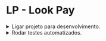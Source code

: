 # LP - Look Pay

<details>
  <summary>Ligar projeto para desenvolvimento.</summary>

1. Abra o arquivo `docker-compose.development.yml` e comente os serviços que você não vai precisar
2. ```bash
   docker build -t lookpay-api:latest -f apps/lookpay-api/Dockerfile.development apps/lookpay-api/
   docker compose -f docker-compose.development.yml up --build
   ```
</details>

<details>
  <summary>Rodar testes automatizados.</summary>

```bash
docker compose -f docker-compose.test.yml up --build
```

</details>
